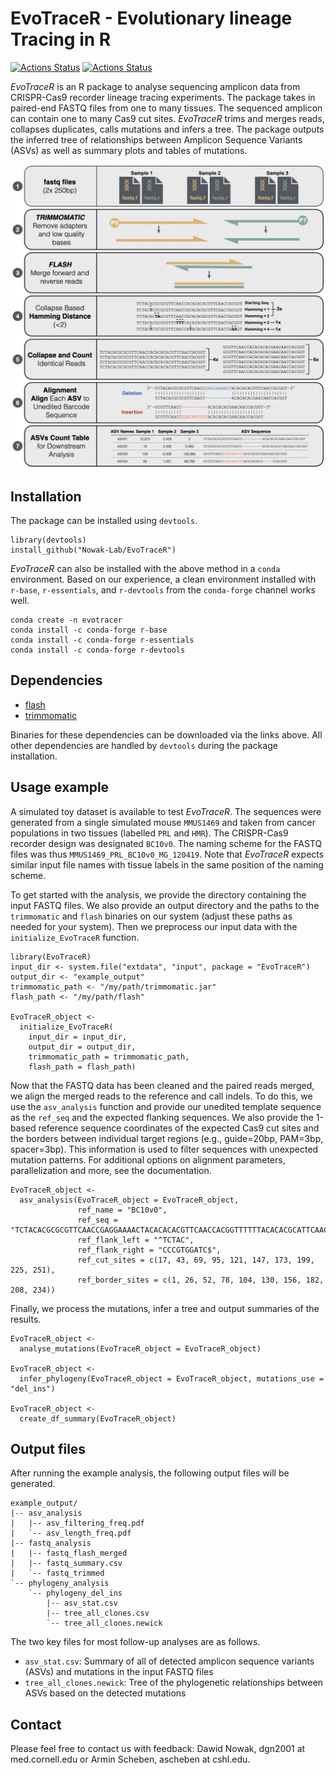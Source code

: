 EvoTraceR - Evolutionary lineage Tracing in R
================

[![Actions Status](https://github.com/Nowak-Lab/EvoTraceR/workflows/check-master/badge.svg)](https://github.com/Nowak-Lab/EvoTraceR/actions?query=workflow%3Acheck-master)
[![Actions Status](https://github.com/Nowak-Lab/EvoTraceR/workflows/check-development/badge.svg)](https://github.com/Nowak-Lab/EvoTraceR/actions?query=workflow%3Acheck-development)

*EvoTraceR* is an R package to analyse sequencing amplicon data from CRISPR-Cas9 recorder lineage tracing experiments. The package takes in paired-end FASTQ files from one to many tissues. The sequenced amplicon can contain one to many Cas9 cut sites. *EvoTraceR* trims and merges reads, collapses duplicates, calls mutations and infers a tree. The package outputs the inferred tree of relationships between Amplicon Sequence Variants (ASVs) as well as summary plots and tables of mutations.

![EvoTraceR pipeline concept](vignettes/figures/evotracer_pipeline_concept.png)


Installation
--------------

The package can be installed using `devtools`.

```
library(devtools)
install_github("Nowak-Lab/EvoTraceR")
```

*EvoTraceR* can also be installed with the above method in a `conda` environment. Based on our experience, a clean environment installed with `r-base`, `r-essentials`, and `r-devtools` from the `conda-forge` channel works well.

```
conda create -n evotracer
conda install -c conda-forge r-base
conda install -c conda-forge r-essentials
conda install -c conda-forge r-devtools
```


Dependencies
--------------

* [flash](https://ccb.jhu.edu/software/FLASH/)
* [trimmomatic](http://www.usadellab.org/cms/?page=trimmomatic)

Binaries for these dependencies can be downloaded via the links above. All other dependencies are handled by `devtools` during the package installation.


Usage example
--------------

A simulated toy dataset is available to test *EvoTraceR*. The sequences were generated from a single simulated mouse `MMUS1469` and taken from cancer populations in two tissues (labelled `PRL` and `HMR`). The CRISPR-Cas9 recorder design was designated `BC10v0`. The naming scheme for the FASTQ files was thus `MMUS1469_PRL_BC10v0_MG_120419`. Note that *EvoTraceR* expects similar input file names with tissue labels in the same position of the naming scheme.

To get started with the analysis, we provide the directory containing the input FASTQ files. We also provide an output directory and the paths to the `trimmomatic` and `flash` binaries on our system (adjust these paths as needed for your system). Then we preprocess our input data with the `initialize_EvoTraceR` function.

```
library(EvoTraceR)
input_dir <- system.file("extdata", "input", package = "EvoTraceR")
output_dir <- "example_output"
trimmomatic_path <- "/my/path/trimmomatic.jar"
flash_path <- "/my/path/flash"

EvoTraceR_object <-
  initialize_EvoTraceR(
    input_dir = input_dir,
    output_dir = output_dir,
    trimmomatic_path = trimmomatic_path,
    flash_path = flash_path)
```

Now that the FASTQ data has been cleaned and the paired reads merged, we align the merged reads to the reference and call indels. To do this, we use the `asv_analysis` function and provide our unedited template sequence as the `ref_seq` and the expected flanking sequences. We also provide the 1-based reference sequence coordinates of the expected Cas9 cut sites and the borders between individual target regions (e.g., guide=20bp, PAM=3bp, spacer=3bp). This information is used to filter sequences with unexpected mutation patterns. For additional options on alignment parameters, parallelization and more, see the documentation.

```
EvoTraceR_object <-
  asv_analysis(EvoTraceR_object = EvoTraceR_object,
               ref_name = "BC10v0",
               ref_seq = "TCTACACGCGCGTTCAACCGAGGAAAACTACACACACGTTCAACCACGGTTTTTTACACACGCATTCAACCACGGACTGCTACACACGCACTCAACCGTGGATATTTACATACTCGTTCAACCGTGGATTGTTACACCCGCGTTCAACCAGGGTCAGATACACCCACGTTCAACCGTGGTACTATACTCGGGCATTCAACCGCGGCTTTCTGCACACGCCTACAACCGCGGAACTATACACGTGCATTCACCCGTGGATC",
               ref_flank_left = "^TCTAC",
               ref_flank_right = "CCCGTGGATC$",
               ref_cut_sites = c(17, 43, 69, 95, 121, 147, 173, 199, 225, 251),
               ref_border_sites = c(1, 26, 52, 78, 104, 130, 156, 182, 208, 234))
```

Finally, we process the mutations, infer a tree and output summaries of the results.

```
EvoTraceR_object <-
  analyse_mutations(EvoTraceR_object = EvoTraceR_object)

EvoTraceR_object <-
  infer_phylogeny(EvoTraceR_object = EvoTraceR_object, mutations_use = "del_ins")

EvoTraceR_object <-
  create_df_summary(EvoTraceR_object)
```

Output files
--------------

After running the example analysis, the following output files will be generated.

```
example_output/
|-- asv_analysis
|   |-- asv_filtering_freq.pdf
|   `-- asv_length_freq.pdf
|-- fastq_analysis
|   |-- fastq_flash_merged
|   |-- fastq_summary.csv
|   `-- fastq_trimmed
`-- phylogeny_analysis
    `-- phylogeny_del_ins
        |-- asv_stat.csv
        |-- tree_all_clones.csv
        `-- tree_all_clones.newick
```

The two key files for most follow-up analyses are as follows.

* `asv_stat.csv`: Summary of all of detected amplicon sequence variants (ASVs) and mutations in the input FASTQ files
* `tree_all_clones.newick`: Tree of the phylogenetic relationships between ASVs based on the detected mutations


Contact
--------------

Please feel free to contact us with feedback: Dawid Nowak, dgn2001 at med.cornell.edu or Armin Scheben, ascheben at cshl.edu.
